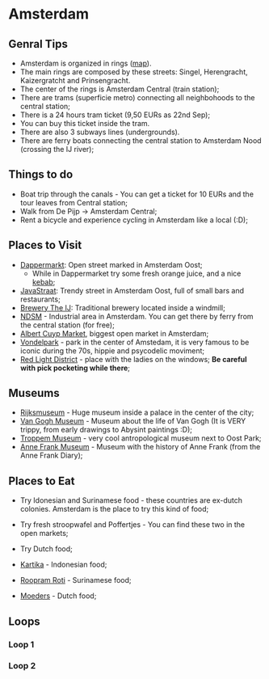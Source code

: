 # Amsterdam

## Genral Tips

- Amsterdam is organized in rings ([map](https://www.dutchamsterdam.nl/i/aa/2018/06/amsterdam_map.pdf)). 
- The main rings are composed by these streets: Singel, Herengracht, Kaizergratcht and Prinsengracht.
- The center of the rings is Amsterdam Central (train station);
- There are trams (superficie metro) connecting all neighbohoods to the central station;
- There is a 24 hours tram ticket (9,50 EURs as 22nd Sep);
- You can buy this ticket inside the tram.
- There are also 3 subways lines (undergrounds).
- There are ferry boats connecting the central station to Amsterdam Nood (crossing the IJ river);

## Things to do

- Boat trip through the canals - You can get a ticket for 10 EURs and the tour leaves from Central station;
- Walk from De Pijp -> Amsterdam Central;
- Rent a bicycle and experience cycling in Amsterdam like a local (:D);

## Places to Visit

- [Dappermarkt](https://maps.app.goo.gl/dZK5ngr1JhJsLp6g6): Open street marked in Amsterdam Oost;
  - While in Dappermarket try some fresh orange juice, and a nice [kebab](https://maps.app.goo.gl/rq3jGJAuNX7kgS7u7);
- [JavaStraat](https://maps.app.goo.gl/RCuNxpjA6TVj1SGG8): Trendy street in Amsterdam Oost, full of small bars and restaurants;
- [Brewery The IJ](https://maps.app.goo.gl/KWfjjkzCSC76qgc79): Traditional brewery located inside a windmill;
- [NDSM](https://maps.app.goo.gl/67vtZcxTU2GZFo1F8) - Industrial area in Amsterdam. You can get there by ferry from the central station (for free);
- [Albert Cuyp Market](https://maps.app.goo.gl/6HLwEseDMzMZFVvX8), biggest open market in Amsterdam;
- [Vondelpark](https://maps.app.goo.gl/GoMvEfao6zhBGd638) - park in the center of Amstedam, it is very famous to be iconic during the 70s, hippie and psycodelic moviment;
- [Red Light District](https://maps.app.goo.gl/7tbhLR6PGBRxPJMq9) - place with the ladies on the windows; **Be careful with pick pocketing while there**;

## Museums

- [Rijksmuseum]() - Huge museum inside a palace in the center of the city;
- [Van Gogh Museum]() - Museum about the life of Van Gogh (It is VERY trippy, from early drawings to Abysint paintings :D);
- [Troppem Museum](https://maps.app.goo.gl/xxk1Qsq1fGwzGGee7) - very cool antropological museum next to Oost Park;
- [Anne Frank Museum](https://maps.app.goo.gl/EmY739wxJ7SiogPh9) - Museum with the history of Anne Frank (from the Anne Frank Diary);

## Places to Eat

- Try Idonesian and Surinamese food - these countries are ex-dutch colonies. Amsterdam is the place to try this kind of food;
- Try fresh stroopwafel and Poffertjes - You can find these two in the open markets;
- Try Dutch food;

- [Kartika](https://maps.app.goo.gl/6Rea9hZdHHJw1mwj8) - Indonesian food;
- [Roopram Roti](https://maps.app.goo.gl/fxMoicKLa4wfZjJt9) - Surinamese food;
- [Moeders](https://maps.app.goo.gl/LQZfTGYFiT8V8Vau7) - Dutch food;


## Loops

### Loop 1


### Loop 2
